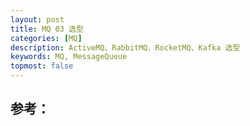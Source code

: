 ```yaml
---
layout: post
title: MQ 03 选型
categories: [MQ]
description: ActiveMQ、RabbitMQ、RocketMQ、Kafka 选型
keywords: MQ, MessageQueue
topmost: false
---
```


































## 参考：

